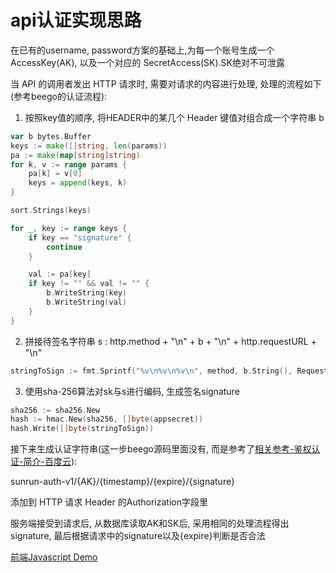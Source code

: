 # api认证实现思路

在已有的username, password方案的基础上,为每一个账号生成一个 AccessKey(AK), 以及一个对应的 SecretAccess(SK).SK绝对不可泄露

当 API 的调用者发出 HTTP 请求时,  需要对请求的内容进行处理, 处理的流程如下(参考beego的认证流程):

1. 按照key值的顺序, 将HEADER中的某几个 Header 键值对组合成一个字符串 b 

```go
var b bytes.Buffer
keys := make([]string, len(params))
pa := make(map[string]string)
for k, v := range params {
    pa[k] = v[0]
    keys = append(keys, k)
}

sort.Strings(keys)

for _, key := range keys {
    if key == "signature" {
        continue
    }

    val := pa[key]
    if key != "" && val != "" {
        b.WriteString(key)
        b.WriteString(val)
    }
}
```

2. 拼接待签名字符串 s : http.method + "\n" + b + "\n" + http.requestURL + "\n"

```go
stringToSign := fmt.Sprintf("%v\n%v\n%v\n", method, b.String(), RequestURL)
```

3. 使用sha-256算法对sk与s进行编码, 生成签名signature
```go
sha256 := sha256.New
hash := hmac.New(sha256, []byte(appsecret))
hash.Write([]byte(stringToSign))
```

接下来生成认证字符串(这一步beego源码里面没有, 而是参考了[相关参考-鉴权认证-简介-百度云](https://cloud.baidu.com/doc/Reference/AuthenticationMechanism.html)):

sunrun-auth-v1/{AK}/{timestamp}/{expire}/{signature}

添加到 HTTP 请求 Header 的Authorization字段里

服务端接受到请求后, 从数据库读取AK和SK后, 采用相同的处理流程得出signature, 最后根据请求中的signature以及{expire}判断是否合法

[前端Javascript Demo](/apiKey认证/demo.js) 



